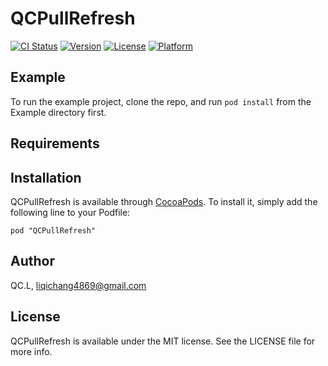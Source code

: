 # QCPullRefresh

[![CI Status](http://img.shields.io/travis/QCL/QCPullRefresh.svg?style=flat)](https://travis-ci.org/QCL/QCPullRefresh)
[![Version](https://img.shields.io/cocoapods/v/QCPullRefresh.svg?style=flat)](http://cocoapods.org/pods/QCPullRefresh)
[![License](https://img.shields.io/cocoapods/l/QCPullRefresh.svg?style=flat)](http://cocoapods.org/pods/QCPullRefresh)
[![Platform](https://img.shields.io/cocoapods/p/QCPullRefresh.svg?style=flat)](http://cocoapods.org/pods/QCPullRefresh)

## Example

To run the example project, clone the repo, and run `pod install` from the Example directory first.

## Requirements

## Installation

QCPullRefresh is available through [CocoaPods](http://cocoapods.org). To install
it, simply add the following line to your Podfile:

```
pod "QCPullRefresh"
```

## Author

QC.L, liqichang4869@gmail.com

## License

QCPullRefresh is available under the MIT license. See the LICENSE file for more info.

